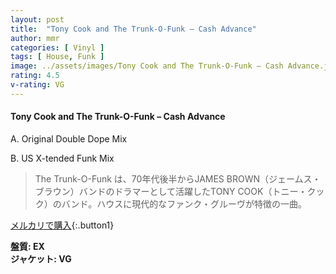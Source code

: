 ```yaml
---
layout: post
title:  "Tony Cook and The Trunk-O-Funk – Cash Advance"
author: mmr
categories: [ Vinyl ]
tags: [ House, Funk ]
image: ../assets/images/Tony Cook and The Trunk-O-Funk – Cash Advance.jpg
rating: 4.5
v-rating: VG
---
```


#### Tony Cook and The Trunk-O-Funk – Cash Advance

A. Original Double Dope Mix

B. US X-tended Funk Mix

> The Trunk-O-Funk は、70年代後半からJAMES BROWN（ジェームス・ブラウン）バンドのドラマーとして活躍したTONY COOK（トニー・クック）のバンド。ハウスに現代的なファンク・グルーヴが特徴の一曲。

[メルカリで購入](https://jp.mercari.com/item/m73510580861){:.button1}

<div class="mt-4 mb-4 d-flex align-items-center">
<strong class="mr-1">盤質: EX</strong>
</div>
<div class="mt-4 mb-4 d-flex align-items-center">
<strong class="mr-1">ジャケット: VG</strong>
</div>

